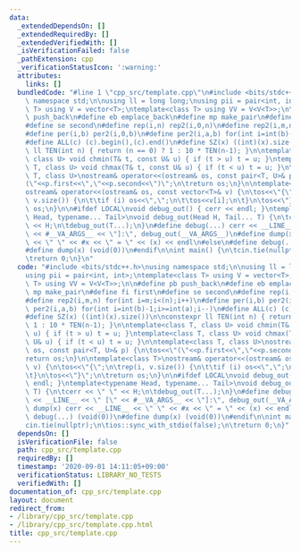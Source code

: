 ```yaml
---
data:
  _extendedDependsOn: []
  _extendedRequiredBy: []
  _extendedVerifiedWith: []
  _isVerificationFailed: false
  _pathExtension: cpp
  _verificationStatusIcon: ':warning:'
  attributes:
    links: []
  bundledCode: "#line 1 \"cpp_src/template.cpp\"\n#include <bits/stdc++.h>\nusing\
    \ namespace std;\n\nusing ll = long long;\nusing pii = pair<int, int>;\ntemplate<class\
    \ T> using V = vector<T>;\ntemplate<class T> using VV = V<V<T>>;\n\n#define pb\
    \ push_back\n#define eb emplace_back\n#define mp make_pair\n#define fi first\n\
    #define se second\n#define rep(i,n) rep2(i,0,n)\n#define rep2(i,m,n) for(int i=m;i<(n);i++)\n\
    #define per(i,b) per2(i,0,b)\n#define per2(i,a,b) for(int i=int(b)-1;i>=int(a);i--)\n\
    #define ALL(c) (c).begin(),(c).end()\n#define SZ(x) ((int)(x).size())\n\nconstexpr\
    \ ll TEN(int n) { return (n == 0) ? 1 : 10 * TEN(n-1); }\n\ntemplate<class T,\
    \ class U> void chmin(T& t, const U& u) { if (t > u) t = u; }\ntemplate<class\
    \ T, class U> void chmax(T& t, const U& u) { if (t < u) t = u; }\n\ntemplate<class\
    \ T, class U>\nostream& operator<<(ostream& os, const pair<T, U>& p) {\n\tos<<\"\
    (\"<<p.first<<\",\"<<p.second<<\")\";\n\treturn os;\n}\n\ntemplate<class T>\n\
    ostream& operator<<(ostream& os, const vector<T>& v) {\n\tos<<\"{\";\n\trep(i,\
    \ v.size()) {\n\t\tif (i) os<<\",\";\n\t\tos<<v[i];\n\t}\n\tos<<\"}\";\n\treturn\
    \ os;\n}\n\n#ifdef LOCAL\nvoid debug_out() { cerr << endl; }\ntemplate<typename\
    \ Head, typename... Tail>\nvoid debug_out(Head H, Tail... T) {\n\tcerr << \" \"\
    \ << H;\n\tdebug_out(T...);\n}\n#define debug(...) cerr << __LINE__ << \" [\"\
    \ << #__VA_ARGS__ << \"]:\", debug_out(__VA_ARGS__)\n#define dump(x) cerr << __LINE__\
    \ << \" \" << #x << \" = \" << (x) << endl\n#else\n#define debug(...) (void(0))\n\
    #define dump(x) (void(0))\n#endif\n\nint main() {\n\tcin.tie(nullptr);\n\tios::sync_with_stdio(false);\n\
    \treturn 0;\n}\n"
  code: "#include <bits/stdc++.h>\nusing namespace std;\n\nusing ll = long long;\n\
    using pii = pair<int, int>;\ntemplate<class T> using V = vector<T>;\ntemplate<class\
    \ T> using VV = V<V<T>>;\n\n#define pb push_back\n#define eb emplace_back\n#define\
    \ mp make_pair\n#define fi first\n#define se second\n#define rep(i,n) rep2(i,0,n)\n\
    #define rep2(i,m,n) for(int i=m;i<(n);i++)\n#define per(i,b) per2(i,0,b)\n#define\
    \ per2(i,a,b) for(int i=int(b)-1;i>=int(a);i--)\n#define ALL(c) (c).begin(),(c).end()\n\
    #define SZ(x) ((int)(x).size())\n\nconstexpr ll TEN(int n) { return (n == 0) ?\
    \ 1 : 10 * TEN(n-1); }\n\ntemplate<class T, class U> void chmin(T& t, const U&\
    \ u) { if (t > u) t = u; }\ntemplate<class T, class U> void chmax(T& t, const\
    \ U& u) { if (t < u) t = u; }\n\ntemplate<class T, class U>\nostream& operator<<(ostream&\
    \ os, const pair<T, U>& p) {\n\tos<<\"(\"<<p.first<<\",\"<<p.second<<\")\";\n\t\
    return os;\n}\n\ntemplate<class T>\nostream& operator<<(ostream& os, const vector<T>&\
    \ v) {\n\tos<<\"{\";\n\trep(i, v.size()) {\n\t\tif (i) os<<\",\";\n\t\tos<<v[i];\n\
    \t}\n\tos<<\"}\";\n\treturn os;\n}\n\n#ifdef LOCAL\nvoid debug_out() { cerr <<\
    \ endl; }\ntemplate<typename Head, typename... Tail>\nvoid debug_out(Head H, Tail...\
    \ T) {\n\tcerr << \" \" << H;\n\tdebug_out(T...);\n}\n#define debug(...) cerr\
    \ << __LINE__ << \" [\" << #__VA_ARGS__ << \"]:\", debug_out(__VA_ARGS__)\n#define\
    \ dump(x) cerr << __LINE__ << \" \" << #x << \" = \" << (x) << endl\n#else\n#define\
    \ debug(...) (void(0))\n#define dump(x) (void(0))\n#endif\n\nint main() {\n\t\
    cin.tie(nullptr);\n\tios::sync_with_stdio(false);\n\treturn 0;\n}"
  dependsOn: []
  isVerificationFile: false
  path: cpp_src/template.cpp
  requiredBy: []
  timestamp: '2020-09-01 14:11:05+09:00'
  verificationStatus: LIBRARY_NO_TESTS
  verifiedWith: []
documentation_of: cpp_src/template.cpp
layout: document
redirect_from:
- /library/cpp_src/template.cpp
- /library/cpp_src/template.cpp.html
title: cpp_src/template.cpp
---
```


